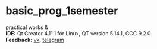 # basic_prog_1semester
practical works &amp;
\
**IDE:** Qt Creator 4.11.1 for Linux, QT version 5.14.1, GCC 9.2.0
\
**Feedback:** [vk](https://vk.com/kashapovd), [telegram](https://t.me/kashapovd)
